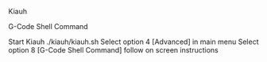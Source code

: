 Kiauh

G-Code Shell Command

Start Kiauh ./kiauh/kiauh.sh
Select option 4 [Advanced] in main menu
Select option 8 [G-Code Shell Command] follow on screen instructions

